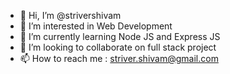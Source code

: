- 👋 Hi, I’m @strivershivam
- 👀 I’m interested in Web Development
- 🌱 I’m currently learning Node JS and Express JS
- 💞️ I’m looking to collaborate on full stack project
- 📫 How to reach me : striver.shivam@gmail.com

<!---
strivershivam/strivershivam is a ✨ special ✨ repository because its `README.md` (this file) appears on your GitHub profile.
You can click the Preview link to take a look at your changes.
--->

